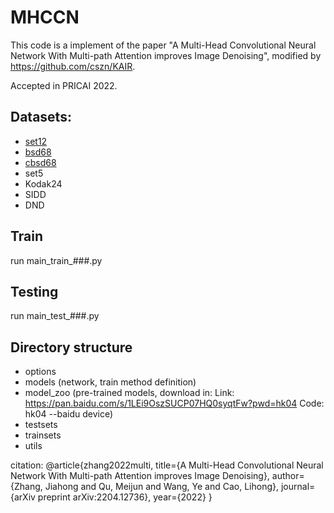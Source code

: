 # MHCCN
This code is a implement of the paper "A Multi-Head Convolutional Neural Network With Multi-path Attention improves Image Denoising", modified by https://github.com/cszn/KAIR.

Accepted in PRICAI 2022.

Datasets:
-----------
- [set12](https://github.com/cszn/FFDNet/tree/master/testsets)
- [bsd68](https://github.com/cszn/FFDNet/tree/master/testsets)
- [cbsd68](https://github.com/cszn/FFDNet/tree/master/testsets)
- set5
- Kodak24
- SIDD
- DND

Train
----------
run main_train_###.py

Testing
----------
run main_test_###.py

Directory structure
----------
- options
- models (network, train method definition)
- model_zoo (pre-trained models, download in:
Link: https://pan.baidu.com/s/1LEi9OszSUCP07HQ0syqtFw?pwd=hk04 
Code: hk04 
--baidu device)
- testsets
- trainsets
- utils

citation:
@article{zhang2022multi,
  title={A Multi-Head Convolutional Neural Network With Multi-path Attention improves Image Denoising},
  author={Zhang, Jiahong and Qu, Meijun and Wang, Ye and Cao, Lihong},
  journal={arXiv preprint arXiv:2204.12736},
  year={2022}
}

